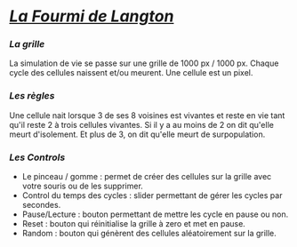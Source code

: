 # ***<u>La Fourmi de Langton</u>***


### ***La grille***

La simulation de vie se passe sur une grille de 1000 px / 1000 px.
Chaque cycle des cellules naissent et/ou meurent.
Une cellule est un pixel.

### ***Les règles***

Une cellule nait lorsque 3 de ses 8 voisines est vivantes et reste en vie tant qu'il reste 2 à trois cellules vivantes.
Si il y a au moins de 2 on dit qu'elle meurt d'isolement.
Et plus de 3, on dit qu'elle meurt de surpopulation.


### ***Les Controls***

- Le pinceau / gomme : permet de créer des cellules sur la grille avec votre souris ou de les supprimer.
- Control du temps des cycles : slider permettant de gérer les cycles par secondes.
- Pause/Lecture : bouton permettant de mettre les cycle en pause ou non.
- Reset : bouton qui réinitialise la grille à zero et met en pause.
- Random : bouton qui génèrent des cellules aléatoirement sur la grille.